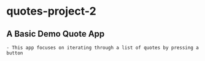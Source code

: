 # quotes-project-2

## A Basic Demo Quote App

    - This app focuses on iterating through a list of quotes by pressing a button
